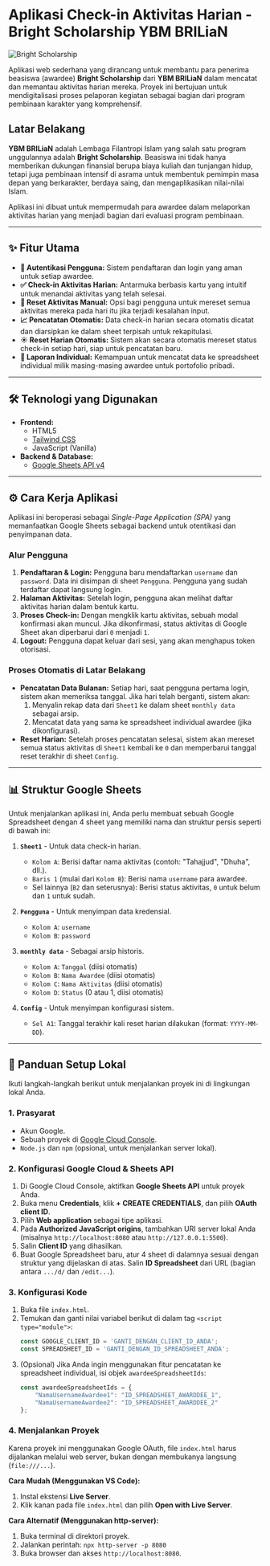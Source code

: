 # Aplikasi Check-in Aktivitas Harian - Bright Scholarship YBM BRILiaN

![Bright Scholarship](https://placehold.co/800x200/1a202c/fbb_f_1_971?text=Bright+Scholarship+Daily+Check-in&font=inter)

Aplikasi web sederhana yang dirancang untuk membantu para penerima beasiswa (awardee) **Bright Scholarship** dari **YBM BRILiaN** dalam mencatat dan memantau aktivitas harian mereka. Proyek ini bertujuan untuk mendigitalisasi proses pelaporan kegiatan sebagai bagian dari program pembinaan karakter yang komprehensif.

## Latar Belakang

**YBM BRILiaN** adalah Lembaga Filantropi Islam yang salah satu program unggulannya adalah **Bright Scholarship**. Beasiswa ini tidak hanya memberikan dukungan finansial berupa biaya kuliah dan tunjangan hidup, tetapi juga pembinaan intensif di asrama untuk membentuk pemimpin masa depan yang berkarakter, berdaya saing, dan mengaplikasikan nilai-nilai Islam.

Aplikasi ini dibuat untuk mempermudah para awardee dalam melaporkan aktivitas harian yang menjadi bagian dari evaluasi program pembinaan.

---

## ✨ Fitur Utama

-   **🔐 Autentikasi Pengguna:** Sistem pendaftaran dan login yang aman untuk setiap awardee.
-   **✅ Check-in Aktivitas Harian:** Antarmuka berbasis kartu yang intuitif untuk menandai aktivitas yang telah selesai.
-   **🔄 Reset Aktivitas Manual:** Opsi bagi pengguna untuk mereset semua aktivitas mereka pada hari itu jika terjadi kesalahan input.
-   **📈 Pencatatan Otomatis:** Data check-in harian secara otomatis dicatat dan diarsipkan ke dalam sheet terpisah untuk rekapitulasi.
-   **☀️ Reset Harian Otomatis:** Sistem akan secara otomatis mereset status check-in setiap hari, siap untuk pencatatan baru.
-   **📄 Laporan Individual:** Kemampuan untuk mencatat data ke spreadsheet individual milik masing-masing awardee untuk portofolio pribadi.

---

## 🛠️ Teknologi yang Digunakan

-   **Frontend:**
    -   HTML5
    -   [Tailwind CSS](https://tailwindcss.com/)
    -   JavaScript (Vanilla)
-   **Backend & Database:**
    -   [Google Sheets API v4](https://developers.google.com/sheets/api)

---

## ⚙️ Cara Kerja Aplikasi

Aplikasi ini beroperasi sebagai *Single-Page Application (SPA)* yang memanfaatkan Google Sheets sebagai backend untuk otentikasi dan penyimpanan data.

### Alur Pengguna

1.  **Pendaftaran & Login:** Pengguna baru mendaftarkan `username` dan `password`. Data ini disimpan di sheet `Pengguna`. Pengguna yang sudah terdaftar dapat langsung login.
2.  **Halaman Aktivitas:** Setelah login, pengguna akan melihat daftar aktivitas harian dalam bentuk kartu.
3.  **Proses Check-in:** Dengan mengklik kartu aktivitas, sebuah modal konfirmasi akan muncul. Jika dikonfirmasi, status aktivitas di Google Sheet akan diperbarui dari `0` menjadi `1`.
4.  **Logout:** Pengguna dapat keluar dari sesi, yang akan menghapus token otorisasi.

### Proses Otomatis di Latar Belakang

-   **Pencatatan Data Bulanan:** Setiap hari, saat pengguna pertama login, sistem akan memeriksa tanggal. Jika hari telah berganti, sistem akan:
    1.  Menyalin rekap data dari `Sheet1` ke dalam sheet `monthly data` sebagai arsip.
    2.  Mencatat data yang sama ke spreadsheet individual awardee (jika dikonfigurasi).
-   **Reset Harian:** Setelah proses pencatatan selesai, sistem akan mereset semua status aktivitas di `Sheet1` kembali ke `0` dan memperbarui tanggal reset terakhir di sheet `Config`.

---

## 📊 Struktur Google Sheets

Untuk menjalankan aplikasi ini, Anda perlu membuat sebuah Google Spreadsheet dengan 4 sheet yang memiliki nama dan struktur persis seperti di bawah ini:

1.  **`Sheet1`** - Untuk data check-in harian.
    -   `Kolom A`: Berisi daftar nama aktivitas (contoh: "Tahajjud", "Dhuha", dll.).
    -   `Baris 1` (mulai dari `Kolom B`): Berisi nama `username` para awardee.
    -   Sel lainnya (`B2` dan seterusnya): Berisi status aktivitas, `0` untuk belum dan `1` untuk sudah.

2.  **`Pengguna`** - Untuk menyimpan data kredensial.
    -   `Kolom A`: `username`
    -   `Kolom B`: `password`

3.  **`monthly data`** - Sebagai arsip historis.
    -   `Kolom A`: `Tanggal` (diisi otomatis)
    -   `Kolom B`: `Nama Awardee` (diisi otomatis)
    -   `Kolom C`: `Nama Aktivitas` (diisi otomatis)
    -   `Kolom D`: `Status` (0 atau 1, diisi otomatis)

4.  **`Config`** - Untuk menyimpan konfigurasi sistem.
    -   `Sel A1`: Tanggal terakhir kali reset harian dilakukan (format: `YYYY-MM-DD`).

---

## 🚀 Panduan Setup Lokal

Ikuti langkah-langkah berikut untuk menjalankan proyek ini di lingkungan lokal Anda.

### 1. Prasyarat

-   Akun Google.
-   Sebuah proyek di [Google Cloud Console](https://console.cloud.google.com/).
-   `Node.js` dan `npm` (opsional, untuk menjalankan server lokal).

### 2. Konfigurasi Google Cloud & Sheets API

1.  Di Google Cloud Console, aktifkan **Google Sheets API** untuk proyek Anda.
2.  Buka menu **Credentials**, klik **+ CREATE CREDENTIALS**, dan pilih **OAuth client ID**.
3.  Pilih **Web application** sebagai tipe aplikasi.
4.  Pada **Authorized JavaScript origins**, tambahkan URI server lokal Anda (misalnya `http://localhost:8080` atau `http://127.0.0.1:5500`).
5.  Salin **Client ID** yang dihasilkan.
6.  Buat Google Spreadsheet baru, atur 4 sheet di dalamnya sesuai dengan struktur yang dijelaskan di atas. Salin **ID Spreadsheet** dari URL (bagian antara `.../d/` dan `/edit...`).

### 3. Konfigurasi Kode

1.  Buka file `index.html`.
2.  Temukan dan ganti nilai variabel berikut di dalam tag `<script type="module">`:
    ```javascript
    const GOOGLE_CLIENT_ID = 'GANTI_DENGAN_CLIENT_ID_ANDA';
    const SPREADSHEET_ID = 'GANTI_DENGAN_ID_SPREADSHEET_ANDA';
    ```
3.  (Opsional) Jika Anda ingin menggunakan fitur pencatatan ke spreadsheet individual, isi objek `awardeeSpreadsheetIds`:
    ```javascript
    const awardeeSpreadsheetIds = {
        "NamaUsernameAwardee1": "ID_SPREADSHEET_AWARDDEE_1",
        "NamaUsernameAwardee2": "ID_SPREADSHEET_AWARDDEE_2"
    };
    ```

### 4. Menjalankan Proyek

Karena proyek ini menggunakan Google OAuth, file `index.html` harus dijalankan melalui web server, bukan dengan membukanya langsung (`file:///...`).

**Cara Mudah (Menggunakan VS Code):**

1.  Instal ekstensi **Live Server**.
2.  Klik kanan pada file `index.html` dan pilih **Open with Live Server**.

**Cara Alternatif (Menggunakan http-server):**

1.  Buka terminal di direktori proyek.
2.  Jalankan perintah: `npx http-server -p 8080`
3.  Buka browser dan akses `http://localhost:8080`.
